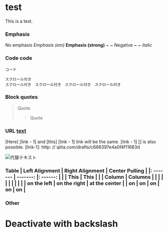# test

This is a test.

### Emphasis

No emphasis 
 *Emphasis (em)* 
 **Emphasis (strong)** 
 ~ ~ Negative ~ ~ 
 *italic*

### Code code

`コード`

```
スクロール付き　
スクロール付き　スクロール付き　スクロール付き　スクロール付き　
```

### Block quotes

> Quote
> > Quote

### URL [text](url "Mr. Mutsu")

[Here] [link - 1] and [this] [link - 1] link will be the same. [link - 1] [] is also possible. [link-1]: http: // qiita.com/drafts/c686397e4a0f4f11683d

![代替テキスト](../../画像のURL "画像タイトル")

### Table | Left Alignment | Right Alignment | Center Pulling | |: ------- | -------: |: ------: | | | This | This | | | Column | Columns | | | | | | | | | | | on the left | on the right | at the center | | on | on | on | on | on |

### Other

# Deactivate with backslash

